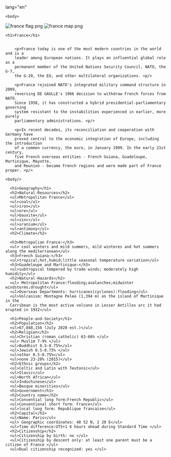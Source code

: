 <!DOCTYPE html>
<html> lang="en"
    <head>
      <meta charset="utf-8"/>
      <title>France</title>
    </head>

    <body>

<img src="franceflag.png" alt="france flag png"/>
<img src="frenchmap.png" alt="france map png"/>

    <h1>France</h1>


        <p>France today is one of the most modern countries in the world and is a
        leader among European nations. It plays an influential global role as a
        permanent member of the United Nations Security Council, NATO, the G-7,
        the G-20, the EU, and other multilateral organizations. <p/>

        <p>France rejoined NATO's integrated military command structure in 2009,
        reversing DE GAULLE's 1966 decision to withdraw French forces from NATO.
        Since 1958, it has constructed a hybrid presidential-parliamentary governing
        system resistant to the instabilities experienced in earlier, more purely
        parliamentary administrations. <p/>

        <p>In recent decades, its reconciliation and cooperation with Germany have
        proved central to the economic integration of Europe, including the introduction
        of a common currency, the euro, in January 1999. In the early 21st century,
        five French overseas entities - French Guiana, Guadeloupe, Martinique, Mayotte,
        and Reunion - became French regions and were made part of France proper. <p/>

    <body/>

      <h1>Geography</h1>
      <h2>Natural-Resources</h2>
      <ul>Metropolitan France</ul>
      <ul>coal</ul>
      <ul>iron</ul>
      <ul>ore</ul>
      <ul>bauxite</ul>
      <ul>zinc</ul>
      <ul>uranium</ul>
      <ul>antimony</ul>
      <h2>Climate</h2>

      <h3>Metropolian France:</h3>
      <ul> cool winters and mild summers, mild winteres and hot summers along the mediterranean</ul>
      <h3>French Guiana:</h3>
      <ul>tropical;hot,humid;little seasonal temperature variation</ul>
      <h3>Guadeloupe and Martinique:</h3>
      <ul>subtropical tempered by trade winds; moderately high humidity</ul>
      <h2>Natural-Hazards</h2>
      <ul> Metropolitan France:flooding;avalanches;midwinter windstorms;drought</ul>
      <ul>Overseas Departments: hurricanes(cyclones):flooding</ul>
      <ul>Volcanism: Montagne Pelee (1,394 m) on the island of Martinique in the
      Carribean is the most active volcano in Lesser Antilles arc it had erupted in 1932</ul>

      <h1>People-and-Society</h1>
      <h2>Population</h2>
      <ul>67,848,156 (July 2020 est.)</ul>
      <h2>Religion</h2>
      <ul>Christian (roman catholic) 63-66% </ul>
      <ul> Muslim 7-9% </ul>
      <ul>Buddhist 0.5-0.75%</ul>
      <ul>Jewish 0.5-0.75% </ul>
      <ul>other 0.5-0.75%</ul>
      <ul>none 23-28% (2015)</ul>
      <h2>Ethnic groups</h2>
      <ul>Celtic and Latin with Teutonic</ul>
      <ul>Slavic</ul>
      <ul>North African</ul>
      <ul>Indochinese</ul>
      <ul>Basque minorities</ul>
      <h1>Government</h1>
      <h2>Country name</h2>
      <ul>Convential long form:French Republic</ul>
      <ul>Conventional short form: France</ul>
      <ul>local long form: Republique francaise</ul>
      <h2>Capital</h2>
      <ul>Name: Paris</ul>
      <ul> Geographic coordinates: 48 52 N, 2 20 E</ul>
      <ul>Time difference:UTS+1 6 hours ahead during Standard Time </ul>
      <h2>Citizenship</h2>
      <ul>Citizenship by birth: no </ul>
      <ul>Citizenship by descent only: at least one parent must be a citizen of France </ul>
      <ul>Dual citizenship recognized: yes </ul>
